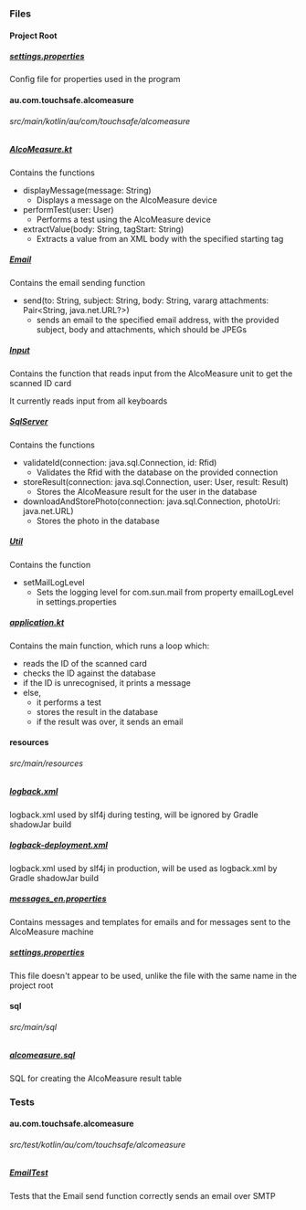 ### Files

#### Project Root

##### [settings.properties](settings.properties)

Config file for properties used in the program

#### au.com.touchsafe.alcomeasure
###### src/main/kotlin/au/com/touchsafe/alcomeasure

##### [AlcoMeasure.kt](src/main/kotlin/au/com/touchsafe/alcomeasure/AlcoMeasure.kt)

Contains the functions
  - displayMessage(message: String)
    - Displays a message on the AlcoMeasure device
  - performTest(user: User)
    -  Performs a test using the AlcoMeasure device
  - extractValue(body: String, tagStart: String)
    - Extracts a value from an XML body with the specified starting tag

##### [Email](src/main/kotlin/au/com/touchsafe/alcomeasure/Email.kt)

Contains the email sending function
  - send(to: String, subject: String, body: String, vararg attachments: Pair<String, java.net.URL?>)
    - sends an email to the specified email address, with the provided subject, body and attachments, which should be JPEGs

##### [Input](src/main/kotlin/au/com/touchsafe/alcomeasure/Input.kt)

Contains the function that reads input from the AlcoMeasure unit to get the scanned ID card

It currently reads input from all keyboards

##### [SqlServer](src/main/kotlin/au/com/touchsafe/alcomeasure/SqlServer.kt)

Contains the functions
  - validateId(connection: java.sql.Connection, id: Rfid)
    - Validates the Rfid with the database on the provided connection
  - storeResult(connection: java.sql.Connection, user: User, result: Result)
    - Stores the AlcoMeasure result for the user in the database
  - downloadAndStorePhoto(connection: java.sql.Connection, photoUri: java.net.URL)
    - Stores the photo in the database

##### [Util](src/main/kotlin/au/com/touchsafe/alcomeasure/Util.kt)

Contains the function
  - setMailLogLevel
    - Sets the logging level for com.sun.mail from property emailLogLevel in settings.properties

##### [application.kt](src/main/kotlin/au/com/touchsafe/alcomeasure/application.kt)

Contains the main function, which runs a loop which:
  - reads the ID of the scanned card
  - checks the ID against the database
  - if the ID is unrecognised, it prints a message
  - else,
    - it performs a test
    - stores the result in the database
    - if the result was over, it sends an email

#### resources
###### src/main/resources

##### [logback.xml](src/main/resources/logback.xml)

logback.xml used by slf4j during testing, will be ignored by Gradle shadowJar build

##### [logback-deployment.xml](src/main/resources/logback-deployment.xml)

logback.xml used by slf4j in production, will be used as logback.xml by Gradle shadowJar build

##### [messages_en.properties](src/main/resources/messages_en.properties)

Contains messages and templates for emails and for messages sent to the AlcoMeasure machine

##### [settings.properties](src/main/resources/settings.properties)

This file doesn't appear to be used, unlike the file with the same name in the project root

#### sql
###### src/main/sql

##### [alcomeasure.sql](src/main/sql/alcomeasure.sql)

SQL for creating the AlcoMeasure result table

### Tests

#### au.com.touchsafe.alcomeasure
###### src/test/kotlin/au/com/touchsafe/alcomeasure

##### [EmailTest](src/test/kotlin/au/com/touchsafe/alcomeasure/EmailTest.kt)

Tests that the Email send function correctly sends an email over SMTP